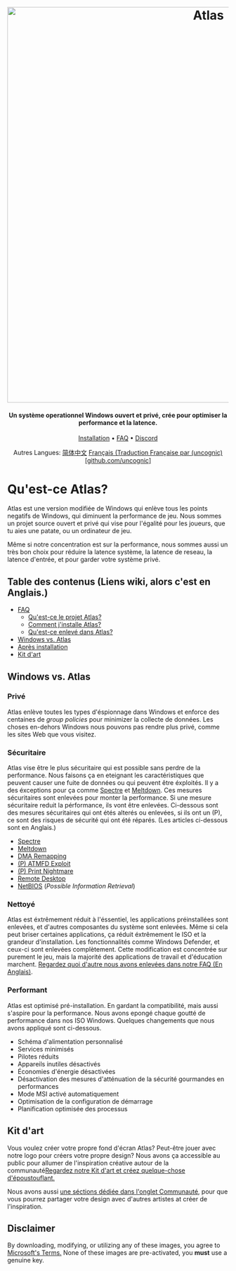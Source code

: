 <h1 align="center">
  <br>
  <a href="http://atlasos.net"><img src="https://i.imgur.com/xV08gIt.png" alt="Atlas" width="900"></a>
</h1>
<h4 align="center">Un système operationnel Windows ouvert et privé, crée pour optimiser la performance et la latence.</h4>

<p align="center">
  <a href="https://github.com/Atlas-OS/Atlas/wiki/2.-Installing">Installation</a>
  •
  <a href="https://github.com/Atlas-OS/Atlas/wiki/1.-FAQ#contents">FAQ</a>
  •
  <a href="https://discord.com/servers/atlas-795710270000332800" target="_blank">Discord</a>
</p>
<p align="center">
 Autres Langues:
  <a href="https://github.com/Atlas-OS/Atlas/blob/main/README_zh_CN.md">简体中文</a> <a href="https://github.com/Atlas-OS/Atlas/blob/main/README_fr_CA.md">Français (Traduction Française par (uncognic)[github.com/uncognic]</a>
</p>


# Qu'est-ce Atlas?

Atlas est une version modifiée de Windows qui enlève tous les points negatifs de Windows, qui diminuent la performance de jeu. Nous sommes un projet source ouvert et privé qui vise pour l'égalité pour les joueurs, que tu aies une patate, ou un ordinateur de jeu.

Même si notre concentration est sur la performance, nous sommes aussi un très bon choix pour réduire la latence système, la latence de reseau, la latence d'entrée, et pour garder votre système privé.

## Table des contenus (Liens wiki, alors c'est en Anglais.)

- [FAQ](https://github.com/Atlas-OS/Atlas/wiki/1.-FAQ)
  - [Qu'est-ce le projet Atlas?](https://github.com/Atlas-OS/Atlas/wiki/1.-FAQ#11-what-is-the-atlas-project)
  - [Comment j'installe Atlas?](https://github.com/Atlas-OS/Atlas/wiki/1.-FAQ#12-how-do-i-install-atlas-os)
  - [Qu'est-ce enlevé dans Atlas?](https://github.com/Atlas-OS/Atlas/wiki/1.-FAQ#13-whats-removed-in-atlas-os)
- <a href="#windows-vs-atlas">Windows vs. Atlas</a>
- [Après installation](https://github.com/Atlas-OS/Atlas/wiki/3.-Post-Install)
- [Kit d'art](./img/brand-kit.zip)

## Windows vs. Atlas

### **Privé**

Atlas enlève toutes les types d'éspionnage dans Windows et enforce des centaines de <em>group policies</em> pour minimizer la collecte de données. Les choses en-dehors Windows nous pouvons pas rendre plus privé, comme les sites Web que vous visitez.

### **Sécuritaire**

Atlas vise être le plus sécuritaire qui est possible sans perdre de la performance. Nous faisons ça en eteignant les caractéristiques que peuvent causer une fuite de données ou qui peuvent être éxploités. Il y a des éxceptions pour ça comme [Spectre](https://spectreattack.com/spectre.pdf) et [Meltdown](https://meltdownattack.com/meltdown.pdf). Ces mesures sécuritaires sont enlevées pour monter la performance.
Si une mesure sécuritaire reduit la pérformance, ils vont être enlevées. Ci-dessous sont des mesures sécuritaires qui ont étés alterés ou enlevées, si ils ont un (P), ce sont des risques de sécurité qui ont été réparés. (Les articles ci-dessous sont en Anglais.)

- [Spectre](https://spectreattack.com/spectre.pdf)
- [Meltdown](https://meltdownattack.com/meltdown.pdf)
- [DMA Remapping](https://docs.microsoft.com/en-us/windows/security/information-protection/kernel-dma-protection-for-thunderbolt)
- [(P) ATMFD Exploit](https://msrc.microsoft.com/update-guide/en-US/vulnerability/CVE-2020-1020)
- [(P) Print Nightmare](https://us-cert.cisa.gov/ncas/current-activity/2021/06/30/printnightmare-critical-windows-print-spooler-vulnerability)
- [Remote Desktop](https://cve.mitre.org/cgi-bin/cvekey.cgi?keyword=Windows+Remote+Desktop)
- [NetBIOS](https://en.wikipedia.org/wiki/NetBIOS) (*Possible Information Retrieval*)

### **Nettoyé**

Atlas est éxtrêmement réduit à l'éssentiel, les applications préinstallées sont enlevées, et d'autres composantes du système sont enlevées. Même si cela peut briser certaines applications, ça réduit éxtrêmement le ISO et la grandeur d'installation. Les fonctionnalités comme Windows Defender, et ceux-ci sont enlevées complètement. Cette modification est concentrée sur purement le jeu, mais la majorité des applications de travail et d'éducation marchent. [Regardez quoi d'autre nous avons enlevées dans notre FAQ (En Anglais)](https://github.com/Atlas-OS/Atlas/wiki/1.-FAQ#13-whats-removed-in-atlas-os).

### **Performant**

Atlas est optimisé pré-installation. En gardant la compatibilité, mais aussi s'aspire pour la performance. Nous avons epongé chaque goutté de performance dans nos ISO Windows. Quelques changements que nous avons appliqué sont ci-dessous.

- Schéma d'alimentation personnalisé 
- Services minimisés 
- Pilotes réduits 
- Appareils inutiles désactivés 
- Économies d'énergie désactivées 
- Désactivation des mesures d'atténuation de la sécurité gourmandes en performances 
- Mode MSI activé automatiquement 
- Optimisation de la configuration de démarrage 
- Planification optimisée des processus
## Kit d'art
Vous voulez créer votre propre fond d'écran Atlas? Peut-être jouer avec notre logo pour créers votre propre design? Nous avons ça accessible au public pour allumer de l'inspiration créative autour de la communauté[Regardez notre Kit d'art et créez quelque-chose d'époustouflant.](./img/brand-kit.zip)

Nous avons aussi [une séctions dédiée dans l'onglet Communauté](https://github.com/Atlas-OS/Atlas/discussions/categories/community-artwork), pour que vous pourrez partager votre design avec d'autres artistes at créer de l'inspiration.

## Disclaimer

By downloading, modifying, or utilizing any of these images, you agree to [Microsoft's Terms.](https://www.microsoft.com/en-us/Useterms/Retail/Windows/10/UseTerms_Retail_Windows_10_English.htm) None of these images are pre-activated, you **must** use a genuine key.
